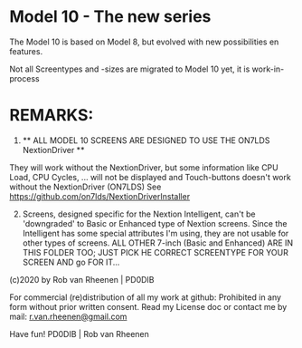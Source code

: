 # Model 10 - The new series

The Model 10 is based on Model 8, but evolved with new possibilities en features.

Not all Screentypes and -sizes are migrated to Model 10 yet, it is work-in-process

# REMARKS:
1) ** ALL MODEL 10 SCREENS ARE DESIGNED TO USE THE ON7LDS NextionDriver **

They will work without the NextionDriver, but some information like CPU Load, CPU Cycles, ... will not be displayed and Touch-buttons doesn't work without the NextionDriver (ON7LDS)
See https://github.com/on7lds/NextionDriverInstaller

2) Screens, designed specific for the Nextion Intelligent, can't be 'downgraded' to Basic or Enhanced type of Nextion screens. Since the Intelligent has some special attributes I'm using, they are not usable for other types of screens. ALL OTHER 7-inch (Basic and Enhanced) ARE IN THIS FOLDER TOO; JUST PICK HE CORRECT SCREENTYPE FOR YOUR SCREEN AND go FOR IT...


(c)2020 by Rob van Rheenen | PD0DIB

For commercial (re)distribution of all my work at github: Prohibited in any form without prior written consent.
Read my License doc or contact me by mail: r.van.rheenen@gmail.com

Have fun! PD0DIB | Rob van Rheenen
